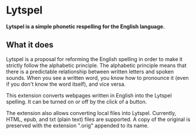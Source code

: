 # Lytspel

**Lytspel is a simple phonetic respelling for the English language.**


## What it does

Lytspel is a proposal for reforming the English spelling in order to make
it strictly follow the alphabetic principle. The alphabetic principle means
that there is a predictable relationship between written letters and spoken
sounds. When you see a written word, you know how to pronounce it (even if
you don't know the word itself), and vice versa.

This extension converts webpages written in English into the Lytspel
spelling. It can be turned on or off by the click of a button.

The extension also allows converting local files into Lytspel. Currently,
HTML, epub, and txt (plain text) files are supported. A copy of the
original is preserved with the extension ".orig" appended to its name.
